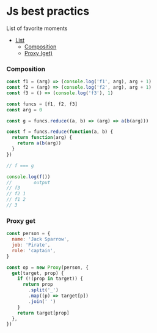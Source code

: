 # Js best practics
List of favorite moments

- [List](#root)
  - [Composition](#composition)
  - [Proxy (get)](#proxy-get)

### Composition
```javascript
const f1 = (arg) => (console.log('f1', arg), arg + 1)
const f2 = (arg) => (console.log('f2', arg), arg + 1)
const f3 = () => (console.log('f3'), 1)

const funcs = [f1, f2, f3]
const arg = 0

const g = funcs.reduce((a, b) => (arg) => a(b(arg)))

const f = funcs.reduce(function(a, b) {
  return function(arg) {
    return a(b(arg))
  }
})

// f === g

console.log(f())
//        output
// f3
// f2 1
// f1 2
// 3
```
### Proxy get
```javascript
const person = {
  name: 'Jack Sparrow',
  job: 'Pirate',
  role: 'captain',
}

const op = new Proxy(person, {
  get(target, prop) {
    if (!(prop in target)) {
      return prop
        .split('_')
        .map((p) => target[p])
        .join(' ')
    }
    return target[prop]
  },
})
```
